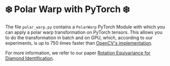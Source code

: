 # ❄️ Polar Warp with PyTorch ❄️

The file `polar_warp.py` contains a `PolarWarp` PyTorch Module with which you can apply a polar warp transformation on PyTorch tensors. This allows you to do the transformation in batch and on GPU, which, according to our experiments, is up to 750 times faster than [OpenCV's implementation](https://docs.opencv.org/4.x/da/d54/group__imgproc__transform.html#ga49481ab24fdaa0ffa4d3e63d14c0d5e4).

For more information, we refer to our paper [Rotation Equivariance for Diamond Identification](https://www.scitepress.org/Link.aspx?doi=10.5220/0011658400003417).
